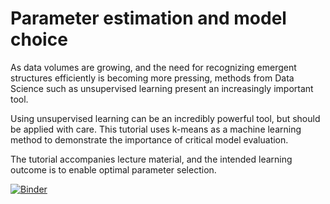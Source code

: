 # Parameter estimation and model choice

As data volumes are growing, and the need for recognizing emergent structures efficiently is becoming more pressing, methods from Data Science such as unsupervised learning present an increasingly important tool.

Using unsupervised learning can be an incredibly powerful tool, but should be applied with care. This tutorial uses k-means as a machine learning method to demonstrate the importance of critical model evaluation.

The tutorial accompanies lecture material, and the intended learning outcome is to enable optimal parameter selection.




[![Binder](https://mybinder.org/badge_logo.svg)](https://mybinder.org/v2/gh/maikejulie/parameterEstimation/master)

